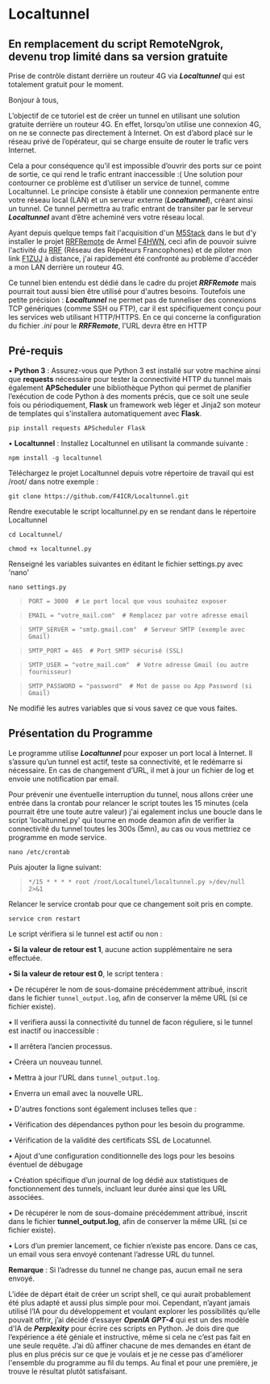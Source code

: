 # Localtunnel
## En remplacement du script RemoteNgrok, devenu trop limité dans sa version gratuite
Prise de contrôle distant derrière un routeur 4G via ***Localtunnel*** qui est totalement gratuit pour le moment.

Bonjour à tous,

L’objectif de ce tutoriel est de créer un tunnel en utilisant une solution gratuite derrière un routeur 4G. En effet, lorsqu’on utilise une connexion 4G, on ne se connecte pas directement à Internet. On est d’abord placé sur le réseau privé de l’opérateur, qui se charge ensuite de router le trafic vers Internet.

Cela a pour conséquence qu’il est impossible d’ouvrir des ports sur ce point de sortie, ce qui rend le trafic entrant inaccessible :( Une solution pour contourner ce problème est d’utiliser un service de tunnel, comme Localtunnel. Le principe consiste à établir une connexion permanente entre votre réseau local (LAN) et un serveur externe (***Localtunnel***), créant ainsi un tunnel. Ce tunnel permettra au trafic entrant de transiter par le serveur ***Localtunnel*** avant d’être acheminé vers votre réseau local.

Ayant depuis quelque temps fait l'acquisition d'un [M5Stack](https://m5stack.com/) dans le but d'y installer le projet [RRFRemote](https://github.com/armel/RRFRemote) de Armel [F4HWN](https://www.qrz.com/db/F4HWN), ceci afin de pouvoir suivre l'activité du [RRF](http://rrf4.f5nlg.ovh:82/) (Réseau des Répéteurs Francophones) et de piloter mon link [F1ZUJ](https://www.qrz.com/db/F1ZUJ) à distance, j'ai rapidement été confronté au problème d'accéder a mon LAN derrière un routeur 4G.

Ce tunnel bien entendu est dédié dans le cadre du projet ***RRFRemote*** mais pourrait tout aussi bien être utilisé pour d'autres besoins.
Toutefois une petite précision : ***Localtunnel*** ne permet pas de tunneliser des connexions TCP génériques (comme SSH ou FTP), car il est spécifiquement conçu pour les services web utilisant HTTP/HTTPS. 
En ce qui concerne la configuration du fichier _.ini_ pour le ***RRFRemote***, l'URL devra être en HTTP

## Pré-requis
• **Python 3** : Assurez-vous que Python 3 est installé sur votre machine ainsi que **requests** nécessaire pour tester la connectivité HTTP du tunnel mais également **APScheduler** une bibliothèque Python qui permet de planifier l’exécution de code Python à des moments précis, que ce soit une seule fois ou périodiquement, **Flask** un framework web léger et Jinja2 son moteur de templates qui s'installera automatiquement avec **Flask**.

`pip install requests APScheduler Flask`
 
• **Localtunnel** : Installez Localtunnel en utilisant la commande suivante :

`npm install -g localtunnel`

Téléchargez le projet Localtunnel depuis votre répertoire de travail qui est /root/ dans notre exemple :

`git clone https://github.com/F4ICR/Localtunnel.git`

Rendre executable le script localtunnel.py en se rendant dans le répertoire Localtunnel

`cd Localtunnel/`

`chmod +x localtunnel.py`

Renseigné les variables suivantes en éditant le fichier settings.py avec 'nano'

`nano settings.py`

> `PORT = 3000  # Le port local que vous souhaitez exposer`

> `EMAIL = "votre_mail.com"  # Remplacez par votre adresse email`
 
> `SMTP_SERVER = "smtp.gmail.com"  # Serveur SMTP (exemple avec Gmail)`

> `SMTP_PORT = 465  # Port SMTP sécurisé (SSL)`

> `SMTP_USER = "votre_mail.com"  # Votre adresse Gmail (ou autre fournisseur)`

> `SMTP_PASSWORD = "password"  # Mot de passe ou App Password (si Gmail)`

Ne modifié les autres variables que si vous savez ce que vous faites.

## Présentation du Programme

Le programme utilise ***Localtunnel*** pour exposer un port local à Internet. Il s’assure qu’un tunnel est actif, teste sa connectivité, et le redémarre si nécessaire. En cas de changement d’URL, il met à jour un fichier de log et envoie une notification par email.

Pour prévenir une éventuelle interruption du tunnel, nous allons créer une entrée dans la crontab pour relancer le script toutes les 15 minutes (cela pourrait être une toute autre valeur) j'ai egalement inclus une boucle dans le script 'localtunnel.py' qui tourne en mode deamon afin de verifier la connectivité du tunnel toutes les 300s (5mn), au cas ou vous mettriez ce programme en mode service.

`nano /etc/crontab`

Puis ajouter la ligne suivant:

> `*/15 * * * * root /root/Localtunel/localtunnel.py >/dev/null 2>&1`

Relancer le service crontab pour que ce changement soit pris en compte.

`service cron restart`

Le script vérifiera si le tunnel est actif ou non :

**• Si la valeur de retour est 1**, aucune action supplémentaire ne sera effectuée.

**• Si la valeur de retour est 0**, le script tentera :

• De récupérer le nom de sous-domaine précédemment attribué, inscrit dans le fichier `tunnel_output.log`, afin de conserver la même URL (si ce fichier existe).

• Il verifiera aussi la connectivité du tunnel de facon réguliere, si le tunnel est inactif ou inaccessible :

•	Il arrêtera l’ancien processus.

•	Créera un nouveau tunnel.

•	Mettra à jour l’URL dans `tunnel_output.log`.

•	Enverra un email avec la nouvelle URL.

•   D'autres fonctions sont également incluses telles que :

•   Vérification des dépendances python pour les besoin du programme.

•   Vérification de la validité des certificats SSL de Locatunnel.

•   Ajout d'une configuration conditionnelle des logs pour les besoins éventuel de débugage

•   Création spécifique d’un journal de log dédié aux statistiques de fonctionnement des tunnels, incluant leur durée ainsi que les URL associées.

• De récupérer le nom de sous-domaine précédemment attribué, inscrit dans le fichier **tunnel_output.log**, afin de conserver la même URL (si ce fichier existe).

• Lors d’un premier lancement, ce fichier n’existe pas encore. Dans ce cas, un email vous sera envoyé contenant l’adresse URL du tunnel.

**Remarque** : Si l’adresse du tunnel ne change pas, aucun email ne sera envoyé.

L’idée de départ était de créer un script shell, ce qui aurait probablement été plus adapté et aussi plus simple pour moi. Cependant, n’ayant jamais utilisé l’IA pour du développement et voulant explorer les possibilités qu’elle pouvait offrir, j’ai décidé d’essayer ***OpenIA GPT-4*** qui est un des modèle d'IA de ***Perplexity*** pour écrire ces scripts en Python.
Je dois dire que l’expérience a été géniale et instructive, même si cela ne c’est pas fait en une seule requête. J’ai dû affiner chacune de mes demandes en étant de plus en plus précis sur ce que je voulais et je ne cesse pas d'améliorer l'ensemble du programme au fil du temps. 
Au final et pour une première, je trouve le résultat plutôt satisfaisant.